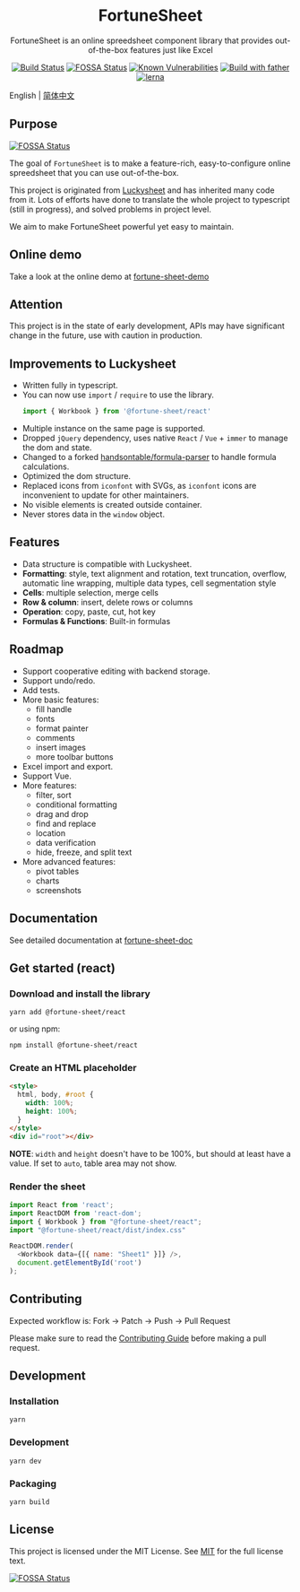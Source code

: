 <h1 align="center">FortuneSheet</h1>
<p align="center">FortuneSheet is an online spreedsheet component library that provides out-of-the-box features just like Excel</p>

<div align="center">

[![Build Status](https://drone.ruilisi.com/api/badges/ruilisi/fortune-sheet/status.svg)](https://drone.ruilisi.com/ruilisi/fortune-sheet)
[![FOSSA Status](https://app.fossa.com/api/projects/git%2Bgithub.com%2Fruilisi%2Ffortune-sheet.svg?type=shield)](https://app.fossa.com/projects/git%2Bgithub.com%2Fruilisi%2Ffortune-sheet?ref=badge_shield)
[![Known Vulnerabilities](https://snyk.io/test/github/ruilisi/fortune-sheet/badge.svg)](https://snyk.io/test/github/ruilisi/fortune-sheet)
[![Build with father](https://img.shields.io/badge/build%20with-father-028fe4.svg)](https://github.com/umijs/father/)
[![lerna](https://img.shields.io/badge/maintained%20by-xiemala-cc00ff.svg)](https://xiemala.com/)

</div>


English | [简体中文](./README-zh.md)

## Purpose
[![FOSSA Status](https://app.fossa.com/api/projects/git%2Bgithub.com%2Fruilisi%2Ffortune-sheet.svg?type=shield)](https://app.fossa.com/projects/git%2Bgithub.com%2Fruilisi%2Ffortune-sheet?ref=badge_shield)


The goal of `FortuneSheet` is to make a feature-rich, easy-to-configure online spreedsheet that you can use out-of-the-box.

This project is originated from [Luckysheet](https://github.com/mengshukeji/Luckysheet) and has inherited many code from it. Lots of efforts have done to translate the whole project to typescript (still in progress), and solved problems in project level.

We aim to make FortuneSheet powerful yet easy to maintain.

## Online demo

Take a look at the online demo at [fortune-sheet-demo](https://ruilisi.github.io/fortune-sheet-demo/)

## Attention
This project is in the state of early development, APIs may have significant change in the future, use with caution in production.

## Improvements to Luckysheet

- Written fully in typescript.
- You can now use `import` / `require` to use the library.
  ```js
  import { Workbook } from '@fortune-sheet/react'
  ```
- Multiple instance on the same page is supported.
- Dropped `jQuery` dependency, uses native `React` / `Vue` + `immer` to manage the dom and state.
- Changed to a forked [handsontable/formula-parser](https://github.com/handsontable/formula-parser) to handle formula calculations.
- Optimized the dom structure.
- Replaced icons from `iconfont` with SVGs, as `iconfont` icons are inconvenient to update for other maintainers.
- No visible elements is created outside container.
- Never stores data in the `window` object.

## Features

- Data structure is compatible with Luckysheet.
- **Formatting**: style, text alignment and rotation, text truncation, overflow, automatic line wrapping, multiple data types, cell segmentation style
- **Cells**: multiple selection, merge cells
- **Row & column**: insert, delete rows or columns
- **Operation**: copy, paste, cut, hot key
- **Formulas & Functions**: Built-in formulas

## Roadmap
- Support cooperative editing with backend storage.
- Support undo/redo.
- Add tests.
- More basic features:
  - fill handle
  - fonts
  - format painter
  - comments
  - insert images
  - more toolbar buttons
- Excel import and export.
- Support Vue.
- More features:
  - filter, sort
  - conditional formatting
  - drag and drop
  - find and replace
  - location
  - data verification
  - hide, freeze, and split text
- More advanced features:
  - pivot tables
  - charts
  - screenshots

## Documentation

See detailed documentation at [fortune-sheet-doc](https://ruilisi.github.io/fortune-sheet-docs/)

## Get started (react)

### Download and install the library
```shell
yarn add @fortune-sheet/react
```
or using npm:
```shell
npm install @fortune-sheet/react
```

### Create an HTML placeholder
```html
<style>
  html, body, #root {
    width: 100%;
    height: 100%;
  }
</style>
<div id="root"></div>
```

**NOTE**: `width` and `height` doesn't have to be 100%, but should at least have a value. If set to `auto`, table area may not show.

### Render the sheet

```js
import React from 'react';
import ReactDOM from 'react-dom';
import { Workbook } from "@fortune-sheet/react";
import "@fortune-sheet/react/dist/index.css"

ReactDOM.render(
  <Workbook data={[{ name: "Sheet1" }]} />,
  document.getElementById('root')
);
```
## Contributing
Expected workflow is: Fork -> Patch -> Push -> Pull Request

Please make sure to read the [Contributing Guide](https://ruilisi.github.io/fortune-sheet-docs/guide/contribute.html) before making a pull request.


## Development
### Installation
```shell
yarn
```

### Development
```shell
yarn dev
```

### Packaging
```shell
yarn build
```

## License
This project is licensed under the MIT License. See [MIT](http://opensource.org/licenses/MIT) for the full license text.

[![FOSSA Status](https://app.fossa.com/api/projects/git%2Bgithub.com%2Fruilisi%2Ffortune-sheet.svg?type=large)](https://app.fossa.com/projects/git%2Bgithub.com%2Fruilisi%2Ffortune-sheet?ref=badge_large)